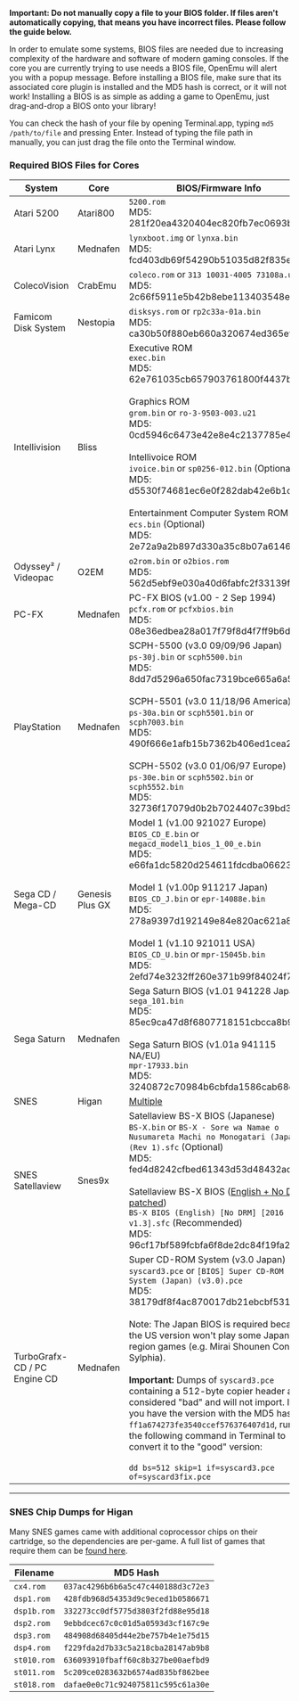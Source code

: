 **Important: Do not manually copy a file to your BIOS folder. If files aren't automatically copying, that means you have incorrect files. Please follow the guide below.**

In order to emulate some systems, BIOS files are needed due to increasing complexity of the hardware and software of modern gaming consoles.  If the core you are currently trying to use needs a BIOS file, OpenEmu will alert you with a popup message.  Before installing a BIOS file, make sure that its associated core plugin is installed and the MD5 hash is correct, or it will not work!  Installing a BIOS is as simple as adding a game to OpenEmu, just drag-and-drop a BIOS onto your library!

You can check the hash of your file by opening Terminal.app, typing <code>md5 /path/to/file</code> and pressing Enter.  Instead of typing the file path in manually, you can just drag the file onto the Terminal window.

### Required BIOS Files for Cores

| System | Core | BIOS/Firmware Info |
| --- | --- | --- |
| Atari 5200 | Atari800 | `5200.rom`<br>MD5: 281f20ea4320404ec820fb7ec0693b38 |
| Atari Lynx | Mednafen | `lynxboot.img` or `lynxa.bin`<br>MD5: fcd403db69f54290b51035d82f835e7b |
| ColecoVision | CrabEmu | `coleco.rom` or `313 10031-4005 73108a.u2`<br>MD5: 2c66f5911e5b42b8ebe113403548eee7 |
| Famicom Disk System | Nestopia | `disksys.rom` or `rp2c33a-01a.bin`<br>MD5: ca30b50f880eb660a320674ed365ef7a |
| Intellivision | Bliss | Executive ROM<br>`exec.bin`<br>MD5: 62e761035cb657903761800f4437b8af<br><br>Graphics ROM<br>`grom.bin` or `ro-3-9503-003.u21`<br>MD5: 0cd5946c6473e42e8e4c2137785e427f<br><br>Intellivoice ROM<br>`ivoice.bin` or `sp0256-012.bin` (Optional)<br>MD5: d5530f74681ec6e0f282dab42e6b1c5f<br><br>Entertainment Computer System ROM<br>`ecs.bin` (Optional)<br>MD5: 2e72a9a2b897d330a35c8b07a6146c52 |
| Odyssey² / Videopac | O2EM | `o2rom.bin` or `o2bios.rom`<br>MD5: 562d5ebf9e030a40d6fabfc2f33139fd |
| PC-FX | Mednafen | PC-FX BIOS (v1.00 - 2 Sep 1994)<br>`pcfx.rom` or `pcfxbios.bin`<br>MD5: 08e36edbea28a017f79f8d4f7ff9b6d7 |
| PlayStation | Mednafen | SCPH-5500 (v3.0 09/09/96 Japan)<br>`ps-30j.bin` or `scph5500.bin`<br>MD5: 8dd7d5296a650fac7319bce665a6a53c<br><br>SCPH-5501 (v3.0 11/18/96 America)<br>`ps-30a.bin` or `scph5501.bin` or `scph7003.bin`<br>MD5: 490f666e1afb15b7362b406ed1cea246<br><br>SCPH-5502 (v3.0 01/06/97 Europe)<br>`ps-30e.bin` or `scph5502.bin` or `scph5552.bin`<br>MD5: 32736f17079d0b2b7024407c39bd3050 |
| Sega CD / Mega-CD | Genesis Plus GX | Model 1 (v1.00 921027 Europe)<br>`BIOS_CD_E.bin` or `megacd_model1_bios_1_00_e.bin`<br>MD5: e66fa1dc5820d254611fdcdba0662372<br><br>Model 1 (v1.00p 911217 Japan)<br>`BIOS_CD_J.bin` or `epr-14088e.bin`<br>MD5: 278a9397d192149e84e820ac621a8edd<br><br>Model 1 (v1.10 921011 USA)<br>`BIOS_CD_U.bin` or `mpr-15045b.bin`<br>MD5: 2efd74e3232ff260e371b99f84024f7f |
| Sega Saturn | Mednafen | Sega Saturn BIOS (v1.01 941228 Japan)<br>`sega_101.bin`<br>MD5: 85ec9ca47d8f6807718151cbcca8b964<br><br>Sega Saturn BIOS (v1.01a 941115 NA/EU)<br>`mpr-17933.bin`<br>MD5: 3240872c70984b6cbfda1586cab68dbe |
| SNES | Higan | [Multiple](https://github.com/OpenEmu/OpenEmu/wiki/User-guide:-BIOS-files#snes-chip-dumps-for-higan) |
| SNES Satellaview | Snes9x | Satellaview BS-X BIOS (Japanese)<br>`BS-X.bin` or `BS-X - Sore wa Namae o Nusumareta Machi no Monogatari (Japan) (Rev 1).sfc` (Optional)<br>MD5: fed4d8242cfbed61343d53d48432aced<br><br>Satellaview BS-X BIOS ([English + No DRM patched](https://project.satellaview.org/downloads.htm))<br>`BS-X BIOS (English) [No DRM] [2016 v1.3].sfc` (Recommended)<br>MD5: 96cf17bf589fcbfa6f8de2dc84f19fa2 |
| TurboGrafx-CD / PC Engine CD | Mednafen | Super CD-ROM System (v3.0 Japan)<br>`syscard3.pce` or `[BIOS] Super CD-ROM System (Japan) (v3.0).pce`<br>MD5: 38179df8f4ac870017db21ebcbf53114<br><br>Note: The Japan BIOS is required because the US version won't play some Japan region games (e.g. Mirai Shounen Conan, Sylphia).<br><br>**Important:** Dumps of `syscard3.pce` containing a 512-byte copier header are considered "bad" and will not import. If you have the version with the MD5 hash `ff1a674273fe3540ccef576376407d1d`, run the following command in Terminal to convert it to the "good" version:<br><br>`dd bs=512 skip=1 if=syscard3.pce of=syscard3fix.pce` |

-----

### SNES Chip Dumps for Higan
Many SNES games came with additional coprocessor chips on their cartridge, so the dependencies are per-game. A full list of games that require them can be [found here](http://en.wikipedia.org/wiki/List_of_Super_NES_enhancement_chips#List_of_Super_NES_games_that_use_enhancement_chips).


| Filename | MD5 Hash |
| --- | --- |
| `cx4.rom` | `037ac4296b6b6a5c47c440188d3c72e3` |
| `dsp1.rom` | `428fdb968d54353d9c9eced1b0586671` |
| `dsp1b.rom` | `332273cc0df5775d3803f2fd88e95d18` |
| `dsp2.rom` | `9ebbdcec67c0c01d5a0593d3cf167c9e` |
| `dsp3.rom` | `484908d68405d44e2be757b4e1e75d15` |
| `dsp4.rom` | `f229fda2d7b33c5a218cba28147ab9b8` |
| `st010.rom` | `636093910fbaff60c8b327be00aefbd9` |
| `st011.rom` | `5c209ce0283632b6574ad835bf862bee` |
| `st018.rom` | `dafae0e0c71c924075811c595c61a30e` |
